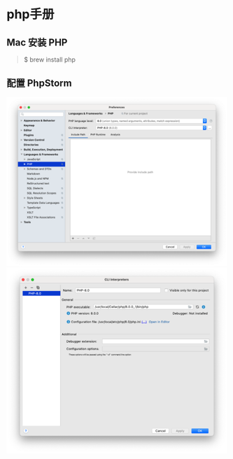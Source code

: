 # php手册

## Mac 安装 PHP

> $ brew install php

## 配置 PhpStorm

![Languages_PHP](images/Languages_PHP.png)
![PHP_Interpreter](images/PHP_Interpreter.png)
